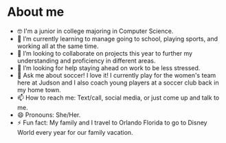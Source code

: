 # About me


- 🤓 I'm a junior in college majoring in Computer Science.
- 🌱 I’m currently learning to manage going to school, playing sports, and working all at the same time.
- 👯 I’m looking to collaborate on projects this year to further my understanding and proficiency in different areas.
- 🤔 I’m looking for help staying ahead on work to be less stressed.
- 💬 Ask me about soccer! I love it! I currently play for the women's team here at Judson and I also coach young players at a soccer club back in my home town.
- 📫 How to reach me: Text/call, social media, or just come up and talk to me.
- 😄 Pronouns: She/Her.
- ⚡ Fun fact: My family and I travel to Orlando Florida to go to Disney World every year for our family vacation.
